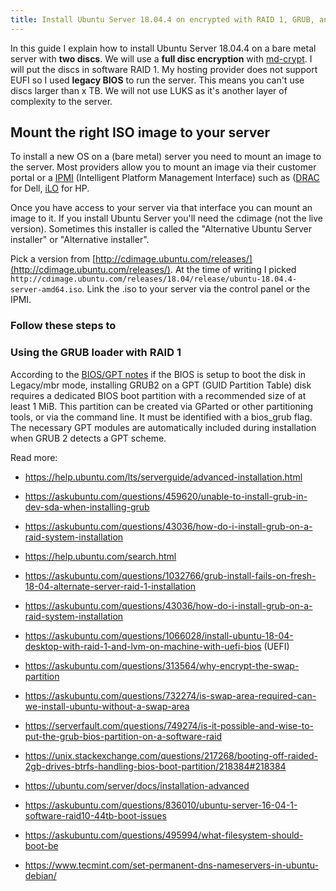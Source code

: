 ```yaml
---
title: Install Ubuntu Server 18.04.4 on encrypted with RAID 1, GRUB, and legacy BIOS
---
```


In this guide I explain how to install Ubuntu Server 18.04.4 on a bare metal server with **two discs**. We will use a **full disc encryption** with [md-crypt](https://en.wikipedia.org/wiki/Dm-crypt). I will put the discs in software RAID 1. My hosting provider does not support EUFI so I used **legacy BIOS** to run the server. This means you can't use discs larger than x TB. We will not use LUKS as it's another layer of complexity to the server.

## Mount the right ISO image to your server

To install a new OS on a (bare metal) server you need to mount an image to the server. Most providers allow you to mount an image via their customer portal or a [IPMI](https://en.wikipedia.org/wiki/Intelligent_Platform_Management_Interface) (Intelligent Platform Management Interface) such as ([DRAC](https://en.wikipedia.org/wiki/Dell_DRAC) for Dell, [iLO](https://en.wikipedia.org/wiki/HP_Integrated_Lights-Out) for HP.

Once you have access to your server via that interface you can mount an image to it. If you install Ubuntu Server you'll need the cdimage (not the live version). Sometimes this installer is called the "Alternative Ubuntu Server installer" or "Alternative installer".

Pick a version from [http://cdimage.ubuntu.com/releases/](http://cdimage.ubuntu.com/releases/). At the time of writing I picked `http://cdimage.ubuntu.com/releases/18.04/release/ubuntu-18.04.4-server-amd64.iso`. Link the .iso to your server via the control panel or the IPMI.

### Follow these steps to

### Using the GRUB loader with RAID 1

According to the [BIOS/GPT notes](https://help.ubuntu.com/community/Grub2/Installing#BIOS.2FGPT_Notes) if the BIOS is setup to boot the disk in Legacy/mbr mode, installing GRUB2 on a GPT (GUID Partition Table) disk requires a dedicated BIOS boot partition with a recommended size of at least 1 MiB. This partition can be created via GParted or other partitioning tools, or via the command line. It must be identified with a bios_grub flag. The necessary GPT modules are automatically included during installation when GRUB 2 detects a GPT scheme.

Read more:

- https://help.ubuntu.com/lts/serverguide/advanced-installation.html
- https://askubuntu.com/questions/459620/unable-to-install-grub-in-dev-sda-when-installing-grub
- https://askubuntu.com/questions/43036/how-do-i-install-grub-on-a-raid-system-installation
- https://help.ubuntu.com/search.html
- https://askubuntu.com/questions/1032766/grub-install-fails-on-fresh-18-04-alternate-server-raid-1-installation
- https://askubuntu.com/questions/43036/how-do-i-install-grub-on-a-raid-system-installation
- https://askubuntu.com/questions/1066028/install-ubuntu-18-04-desktop-with-raid-1-and-lvm-on-machine-with-uefi-bios (UEFI)
- https://askubuntu.com/questions/313564/why-encrypt-the-swap-partition
- https://askubuntu.com/questions/732274/is-swap-area-required-can-we-install-ubuntu-without-a-swap-area
- https://serverfault.com/questions/749274/is-it-possible-and-wise-to-put-the-grub-bios-partition-on-a-software-raid
- https://unix.stackexchange.com/questions/217268/booting-off-raided-2gb-drives-btrfs-handling-bios-boot-partition/218384#218384
- https://ubuntu.com/server/docs/installation-advanced
- https://askubuntu.com/questions/836010/ubuntu-server-16-04-1-software-raid10-44tb-boot-issues
- https://askubuntu.com/questions/495994/what-filesystem-should-boot-be

- https://www.tecmint.com/set-permanent-dns-nameservers-in-ubuntu-debian/
